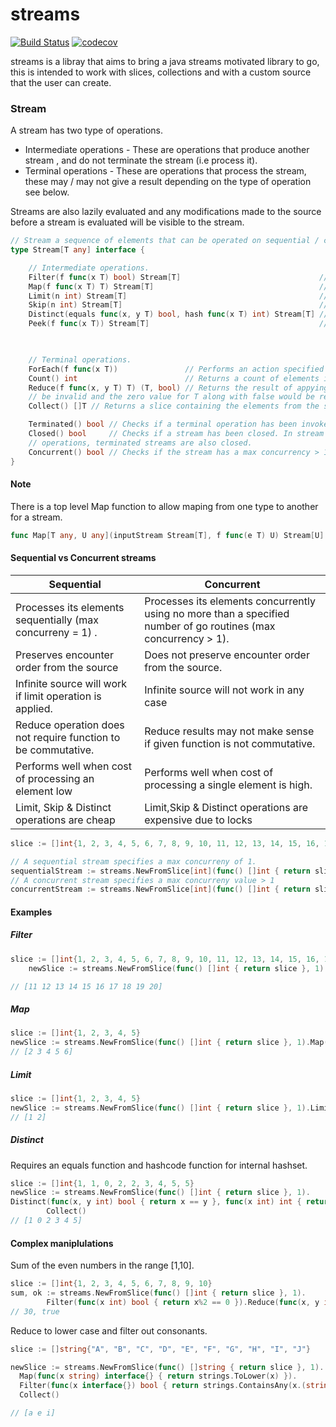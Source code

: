 # streams
[![Build Status](https://app.travis-ci.com/phantom820/streams.svg?branch=master)](https://app.travis-ci.com/phantom820/streams)
[![codecov](https://codecov.io/gh/phantom820/streams/branch/master/graph/badge.svg?token=I19NMI3C7U)](https://codecov.io/gh/phantom820/streams)

streams is a libray that aims to bring a java streams motivated library to go, this is intended to work with slices, collections and with a custom source that the user can create. 

### Stream
A stream has two type of operations.
 - Intermediate operations - These are operations that produce another stream , and do not terminate the stream (i.e process it).
 - Terminal operations - These are operations that process the stream, these may / may not give a result depending on the type of operation see below.

Streams are also lazily evaluated and any modifications made to the source before a stream is evaluated will be visible to the stream.


```go
// Stream a sequence of elements that can be operated on sequential / concurrently.
type Stream[T any] interface {

	// Intermediate operations.
	Filter(f func(x T) bool) Stream[T]                               // Returns a stream consisting of the elements of this stream that satisfy the given predicate.
	Map(f func(x T) T) Stream[T]                                     // Returns a stream consisting of the results of applying the given transformation to the elements of the stream.
	Limit(n int) Stream[T]                                           // Returns a stream consisting of the elements of the stream but only limited to processing n elements.
	Skip(n int) Stream[T]                                            // Returns a stream that skips the first n elements it encounters in processing.
	Distinct(equals func(x, y T) bool, hash func(x T) int) Stream[T] // Returns a stream consisting of distinct elements. Elements are distinguished using equality and hash code.
	Peek(f func(x T)) Stream[T]                                      // Returns a stream consisting of the elements of the given stream but additionaly the given function is invoked for each element.

	

	// Terminal operations.
	ForEach(f func(x T))               // Performs an action specified by the function f for each element of this stream.
	Count() int                        // Returns a count of elements in the stream.
	Reduce(f func(x, y T) T) (T, bool) // Returns the result of appying a reduction on the elements of the stream. If the stream has no elements then the result would
	// be invalid and the zero value for T along with false would be returned.
	Collect() []T // Returns a slice containing the elements from the stream.

	Terminated() bool // Checks if a terminal operation has been invoked on the stream.
	Closed() bool     // Checks if a stream has been closed. In stream is closed either when a new stream is created from it using intermediate
	// operations, terminated streams are also closed.
	Concurrent() bool // Checks if the stream has a max concurrency > 1 or not.
}
```
#### Note 
There is a top level Map function to allow maping from one type to another for a stream. 
```go
func Map[T any, U any](inputStream Stream[T], f func(e T) U) Stream[U] 
```

#### Sequential vs Concurrent streams
| Sequential      | Concurrent |
| ----------- | ----------- |
| Processes its elements sequentially (max concurreny = 1) .    | Processes its elements concurrently using no more than a specified number of go routines (max concurrency > 1).     |
| Preserves encounter order from the source  | Does not preserve encounter order from the source.      |
| Infinite source will work if limit operation is applied. | Infinite source will not work in any case |
| Reduce operation does not require function to be commutative. | Reduce results may not make sense if given function is not commutative.|
| Performs well when cost of processing an element low | Performs well when cost of processing a single element is high.|
| Limit, Skip & Distinct operations are cheap | Limit,Skip & Distinct operations are expensive due to locks | 
  
```go
slice := []int{1, 2, 3, 4, 5, 6, 7, 8, 9, 10, 11, 12, 13, 14, 15, 16, 17, 18, 19, 20}

// A sequential stream specifies a max concurreny of 1.
sequentialStream := streams.NewFromSlice[int](func() []int { return slice }, 1)
// A concurrent stream specifies a max concurreny value > 1
concurrentStream := streams.NewFromSlice[int](func() []int { return slice }, 2)

```

#### Examples
##### Filter
```go
slice := []int{1, 2, 3, 4, 5, 6, 7, 8, 9, 10, 11, 12, 13, 14, 15, 16, 17, 18, 19, 20}
	newSlice := streams.NewFromSlice(func() []int { return slice }, 1).Filter(func(x int) bool { return x > 10 }).Collect()

// [11 12 13 14 15 16 17 18 19 20]
```
##### Map
```go
slice := []int{1, 2, 3, 4, 5}
newSlice := streams.NewFromSlice(func() []int { return slice }, 1).Map(func(x int) interface{} { return x + 1 }).Collect()
// [2 3 4 5 6]
```
##### Limit
```go
slice := []int{1, 2, 3, 4, 5}
newSlice := streams.NewFromSlice(func() []int { return slice }, 1).Limit(2).Collect()
// [1 2]
```
##### Distinct
Requires an equals function and hashcode function for internal hashset.
```go
slice := []int{1, 1, 0, 2, 2, 3, 4, 5, 5}
newSlice := streams.NewFromSlice(func() []int { return slice }, 1).
Distinct(func(x, y int) bool { return x == y }, func(x int) int { return x }).
		Collect()
// [1 0 2 3 4 5]
```

#### Complex maniplulations
Sum of the even numbers in the range [1,10].
```go
slice := []int{1, 2, 3, 4, 5, 6, 7, 8, 9, 10}
sum, ok := streams.NewFromSlice(func() []int { return slice }, 1).
		Filter(func(x int) bool { return x%2 == 0 }).Reduce(func(x, y int) int { return x + y })
// 30, true
```
Reduce to lower case and filter out consonants.
```go
slice := []string{"A", "B", "C", "D", "E", "F", "G", "H", "I", "J"}

newSlice := streams.NewFromSlice(func() []string { return slice }, 1).
  Map(func(x string) interface{} { return strings.ToLower(x) }).
  Filter(func(x interface{}) bool { return strings.ContainsAny(x.(string), "aeiou") }).
  Collect()

// [a e i]
```





